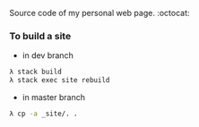 Source code of my personal web page. :octocat:

### To build a site

- in dev branch
```sh
λ stack build
λ stack exec site rebuild
```

- in master branch
```sh
λ cp -a _site/. .
```
